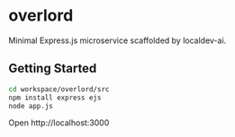 # overlord

Minimal Express.js microservice scaffolded by localdev-ai.

## Getting Started

```bash
cd workspace/overlord/src
npm install express ejs
node app.js
```

Open http://localhost:3000
